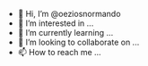 - 👋 Hi, I’m @oeziosnormando
- 👀 I’m interested in ...
- 🌱 I’m currently learning ...       
- 💞️ I’m looking to collaborate on ...
- 📫 How to reach me ...

<!---
oeziosnormando/oeziosnormando is a ✨ special ✨ repository because its `README.md` (this file) appears on your GitHub profile.
You can click the Preview link to take a look at your changes.
--->
